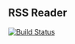 ## RSS Reader
[![Build Status](https://travis-ci.org/ErnestMazurin/project-lvl3-s294.svg?branch=master)](https://travis-ci.org/ErnestMazurin/project-lvl3-s294)
